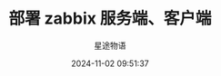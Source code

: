 ---
title: 部署 zabbix 服务端、客户端
date: 2024-11-02 09:51:37
permalink: /pages/zabbix10/
categories:
  - 运维
  - Zabbix
tags:
  - Zabbix
author: 星途物语
---